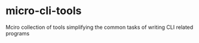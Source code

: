# micro-cli-tools

Mciro collection of tools simplifying the common tasks of writing CLI related programs

